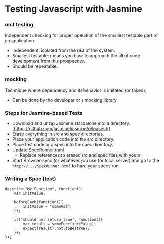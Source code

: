 # Testing Javascript with Jasmine
### unit testing
Independent checking for proper operation of the smallest testable part of an application.
* Independent: isolated from the rest of the system.
* Smallest testable: means you have to approach the all of code development from this prospective.
* Should be repeatable.

### mocking
Technique where dependency and its behavior is imitated (or faked).
* Can be done by the developer or a mocking library.
### Steps for Jasmine-based Tests
* Download and unzip Jasmine standalone into a directory.
[https://github.com/jasmine/jasmine/releases]()
* Erase everything in src and spec directories.
* Place your application code into the src directory.
* Place test code or a spec into the spec directory.
* Update SpecRunner.thml
    * Replace references to erased src and spec files with yours.
* Start Browser-sync (or whatever you use for local server) and go to the `http://.../SpecRunner.html` to have your specs run.

### Writing a Spec (test)
```
describe("My Function", function(){
    var initValue;

    beforeEach(function(){
        initValue = "someVal";
    });

    it("should not return true", function(){
        var result = someFunc(initValue);
        expect(result).not.toBe(true);
    });
});
```
